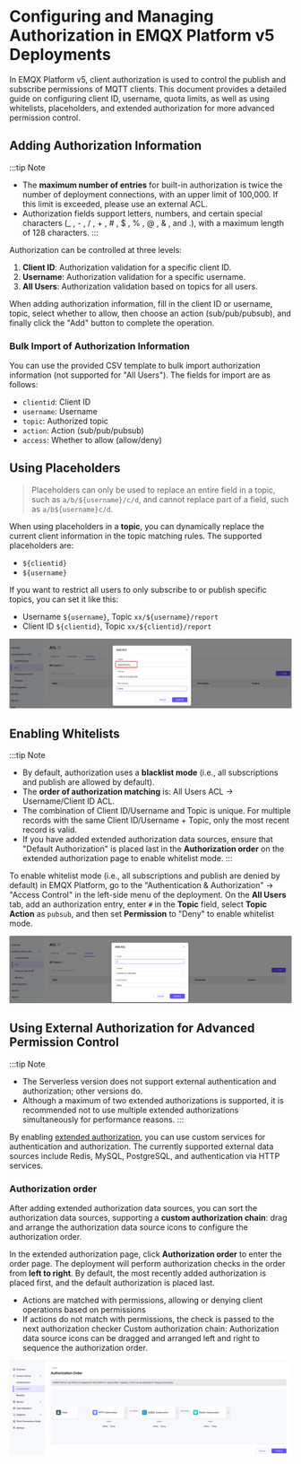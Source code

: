 # Configuring and Managing Authorization in EMQX Platform v5 Deployments

In EMQX Platform v5, client authorization is used to control the publish and subscribe permissions of MQTT clients. This document provides a detailed guide on configuring client ID, username, quota limits, as well as using whitelists, placeholders, and extended authorization for more advanced permission control.

## Adding Authorization Information

:::tip Note

- The **maximum number of entries** for built-in authorization is twice the number of deployment connections, with an upper limit of 100,000. If this limit is exceeded, please use an external ACL.
- Authorization fields support letters, numbers, and certain special characters (_ , - , / , + , # , $ , % , @ , & , and .), with a maximum length of 128 characters.
:::

Authorization can be controlled at three levels:

1. **Client ID**: Authorization validation for a specific client ID.
2. **Username**: Authorization validation for a specific username.
3. **All Users**: Authorization validation based on topics for all users.

When adding authorization information, fill in the client ID or username, topic, select whether to allow, then choose an action (sub/pub/pubsub), and finally click the "Add" button to complete the operation.

### Bulk Import of Authorization Information

You can use the provided CSV template to bulk import authorization information (not supported for "All Users"). The fields for import are as follows:

- `clientid`: Client ID
- `username`: Username
- `topic`: Authorized topic
- `action`: Action (sub/pub/pubsub)
- `access`: Whether to allow (allow/deny)

## Using Placeholders

> Placeholders can only be used to replace an entire field in a topic, such as `a/b/${username}/c/d`, and cannot replace part of a field, such as `a/b${username}c/d`.

When using placeholders in a **topic**, you can dynamically replace the current client information in the topic matching rules. The supported placeholders are:

- `${clientid}`
- `${username}`

If you want to restrict all users to only subscribe to or publish specific topics, you can set it like this:

- Username `${username}`, Topic `xx/${username}/report`
- Client ID `${clientid}`, Topic `xx/${clientid}/report`

![add_acl](./_assets/add_acl_v5_placeholder.png)

## Enabling Whitelists

:::tip Note

- By default, authorization uses a **blacklist mode** (i.e., all subscriptions and publish are allowed by default).
- The **order of authorization matching** is: All Users ACL -> Username/Client ID ACL.
- The combination of Client ID/Username and Topic is unique. For multiple records with the same Client ID/Username + Topic, only the most recent record is valid.
- If you have added extended authorization data sources, ensure that "Default Authorization" is placed last in the **Authorization order** on the extended authorization page to enable whitelist mode.
:::

To enable whitelist mode (i.e., all subscriptions and publish are denied by default) in EMQX Platform, go to the "Authentication & Authorization" -> "Access Control" in the left-side menu of the deployment. On the **All Users** tab, add an authorization entry, enter `#` in the **Topic** field, select **Topic Action** as `pubsub`, and then set **Permission** to "Deny" to enable whitelist mode.

![add_acl](./_assets/acl_deny_all.png)

## Using External Authorization for Advanced Permission Control

:::tip Note

- The Serverless version does not support external authentication and authorization; other versions do.
- Although a maximum of two extended authorizations is supported, it is recommended not to use multiple extended authorizations simultaneously for performance reasons.
:::

By enabling [extended authorization](../deployments/custom_authz), you can use custom services for authentication and authorization. The currently supported external data sources include Redis, MySQL, PostgreSQL, and authentication via HTTP services.

### Authorization order

After adding extended authorization data sources, you can sort the authorization data sources, supporting a **custom authorization chain**: drag and arrange the authorization data source icons to configure the authorization order.

In the extended authorization page, click **Authorization order** to enter the order page. The deployment will perform authorization checks in the order from **left to right**. By default, the most recently added authorization is placed first, and the default authorization is placed last.

- Actions are matched with permissions, allowing or denying client operations based on permissions
- If actions do not match with permissions, the check is passed to the next authorization checker Custom authorization chain: Authorization data source icons can be dragged and arranged left and right to sequence the authorization order.

![add_acl](./_assets/acl_v5_order.png)


